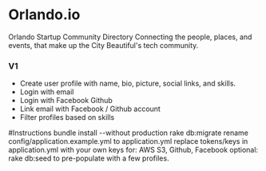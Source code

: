 # Orlando.io
Orlando Startup Community Directory
Connecting the people, places, and events, that make up the City Beautiful's tech community.

### V1
* Create user profile with name, bio, picture, social links, and skills.
* Login with email
* Login with Facebook Github
* Link email with Facebook / Github account
* Filter profiles based on skills


#Instructions
bundle install --without production
rake db:migrate
rename config/application.example.yml to application.yml
replace tokens/keys in application.yml with your own keys for: AWS S3, Github, Facebook
optional: rake db:seed to pre-populate with a few profiles.